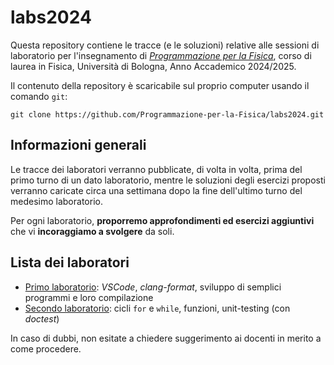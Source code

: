 # labs2024

Questa repository contiene le tracce (e le soluzioni) relative alle sessioni di laboratorio per l'insegnamento di
_[Programmazione per la Fisica](https://github.com/Programmazione-per-la-Fisica/pf2024)_, corso di laurea in Fisica,
Università di Bologna, Anno Accademico 2024/2025.

Il contenuto della repository è scaricabile sul proprio computer usando il
comando `git`:

```shell
git clone https://github.com/Programmazione-per-la-Fisica/labs2024.git
```

## Informazioni generali

Le tracce dei laboratori verranno pubblicate, di volta in volta, prima del primo turno di un dato laboratorio, mentre
le soluzioni degli esercizi proposti verranno caricate circa una settimana dopo la fine dell'ultimo turno del medesimo
laboratorio.

Per ogni laboratorio, **proporremo approfondimenti ed esercizi aggiuntivi** che vi **incoraggiamo a svolgere** da soli.

## Lista dei laboratori

- [Primo laboratorio](lab1/README.md): _VSCode_, _clang-format_, sviluppo di semplici programmi e loro compilazione
- [Secondo laboratorio](lab2/README.md): cicli `for` e `while`, funzioni, unit-testing (con _doctest_)

In caso di dubbi, non esitate a chiedere suggerimento ai docenti in merito a come procedere.
